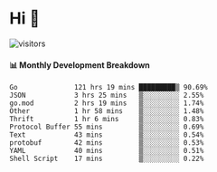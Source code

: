 # Hi 👋
 
![visitors](https://visitor-badge.glitch.me/badge?page_id=sorcererxw.sorcererx)

#### 📊 Monthly Development Breakdown

<!--START_SECTION:waka-->
```text
Go              121 hrs 19 mins █████████▒ 90.69%
JSON            3 hrs 25 mins   ▒░░░░░░░░░ 2.55%
go.mod          2 hrs 19 mins   ▒░░░░░░░░░ 1.74%
Other           1 hr 58 mins    ▒░░░░░░░░░ 1.48%
Thrift          1 hr 6 mins     ▒░░░░░░░░░ 0.83%
Protocol Buffer 55 mins         ▒░░░░░░░░░ 0.69%
Text            43 mins         ▒░░░░░░░░░ 0.54%
protobuf        42 mins         ▒░░░░░░░░░ 0.53%
YAML            40 mins         ▒░░░░░░░░░ 0.51%
Shell Script    17 mins         ▒░░░░░░░░░ 0.22%
```
<!--END_SECTION:waka-->
